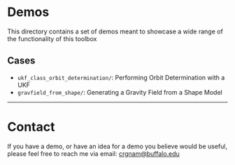 # Demos
This directory contains a set of demos meant to showcase a wide range of the functionality of this toolbox

## Cases
- `ukf_class_orbit_determination/`: Performing Orbit Determination with a UKF
- `gravfield_from_shape/`: Generating a Gravity Field from a Shape Model


***
# Contact
If you have a demo, or have an idea for a demo you believe would be useful, please feel free to reach me via email: [crgnam@buffalo.edu](mailto:crgnam@buffalo.edu)
